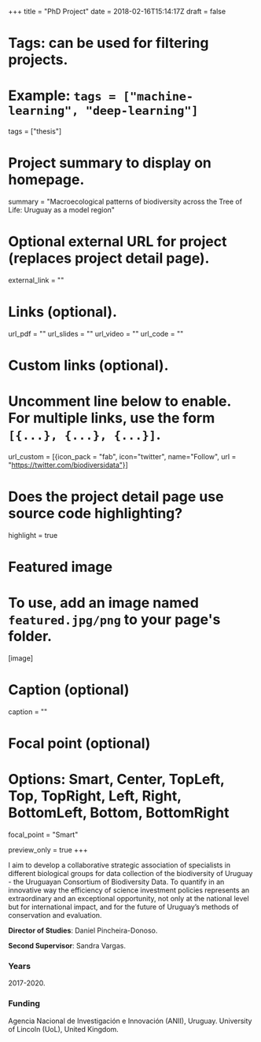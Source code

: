 +++
title = "PhD Project"
date = 2018-02-16T15:14:17Z
draft = false
  
# Tags: can be used for filtering projects.
# Example: `tags = ["machine-learning", "deep-learning"]`
tags = ["thesis"]
  
# Project summary to display on homepage.
summary = "Macroecological patterns of biodiversity across the Tree of Life: Uruguay as a model region"
  
# Optional external URL for project (replaces project detail page).
external_link = ""

# Links (optional).
url_pdf = ""
url_slides = ""
url_video = ""
url_code = ""

# Custom links (optional).
#   Uncomment line below to enable. For multiple links, use the form `[{...}, {...}, {...}]`.
url_custom = [{icon_pack = "fab", icon="twitter", name="Follow", url = "https://twitter.com/biodiversidata"}]

# Does the project detail page use source code highlighting?
highlight = true
  
# Featured image
# To use, add an image named `featured.jpg/png` to your page's folder. 
[image]
  # Caption (optional)
  caption = ""

  # Focal point (optional)
  # Options: Smart, Center, TopLeft, Top, TopRight, Left, Right, BottomLeft, Bottom, BottomRight
  focal_point = "Smart"
  
  preview_only = true
+++

I aim to develop a collaborative strategic association of specialists in different biological groups for data collection of the biodiversity of Uruguay - the Uruguayan Consortium of Biodiversity Data. To quantify in an innovative way the efficiency of science investment policies represents an extraordinary and an exceptional opportunity, not only at the national level but for international impact, and for the future of Uruguay’s methods of conservation and evaluation.

**Director of Studies**: Daniel Pincheira-Donoso.

**Second Supervisor**: Sandra Vargas.

### Years
2017-2020.

### Funding
Agencia Nacional de Investigación e Innovación (ANII), Uruguay.
University of Lincoln (UoL), United Kingdom.

